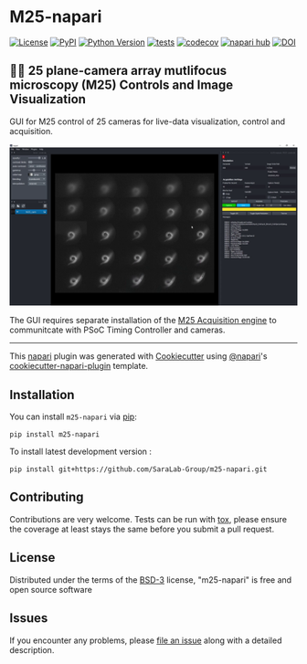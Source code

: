 # M25-napari

[![License](https://img.shields.io/pypi/l/m25-napari.svg?color=green)](https://github.com/SaraLab-Group/m25-napari/blob/main/LICENSE.md)
[![PyPI](https://img.shields.io/pypi/v/m25-napari.svg?color=green)](https://pypi.org/project/m25-napari)
[![Python Version](https://img.shields.io/pypi/pyversions/m25-napari.svg?color=green)](https://python.org)
[![tests](https://github.com/SaraLab-Group/m25-napari/workflows/tests/badge.svg)](https://github.com/SaraLab-Group/m25-napari/actions)
[![codecov](https://codecov.io/gh/SaraLab-Group/m25-napari/branch/main/graph/badge.svg)](https://codecov.io/gh/SaraLab-Group/m25-napari)
[![napari hub](https://img.shields.io/endpoint?url=https://api.napari-hub.org/shields/m25-napari)](https://napari-hub.org/plugins/m25-napari)
[![DOI](https://zenodo.org/badge/443224520.svg)](https://zenodo.org/badge/latestdoi/443224520)

## 🦠🔬 25 plane-camera array mutlifocus microscopy (M25) Controls and Image Visualization 
GUI for M25 control of 25 cameras for live-data visualization, control and acquisition. 

![m25-napari plugin and napari viewer with Celegans data](https://github.com/SaraLab-Group/m25-napari/blob/main/docs/image/m25-napari-plugin.png)

The GUI requires separate installation of the [M25 Acquisition engine](https://github.com/SaraLab-Group/M25_Acqusition_Engine) to communitcate with PSoC Timing Controller and cameras.

----------------------------------

This [napari] plugin was generated with [Cookiecutter] using [@napari]'s [cookiecutter-napari-plugin] template.

<!--
Don't miss the full getting started guide to set up your new package:
https://github.com/napari/cookiecutter-napari-plugin#getting-started

and review the napari docs for plugin developers:
https://napari.org/plugins/stable/index.html
-->

## Installation

You can install `m25-napari` via [pip]:

    pip install m25-napari

To install latest development version :

    pip install git+https://github.com/SaraLab-Group/m25-napari.git


## Contributing

Contributions are very welcome. Tests can be run with [tox], please ensure
the coverage at least stays the same before you submit a pull request.

## License

Distributed under the terms of the [BSD-3] license,
"m25-napari" is free and open source software

## Issues

If you encounter any problems, please [file an issue] along with a detailed description.

[napari]: https://github.com/napari/napari
[Cookiecutter]: https://github.com/audreyr/cookiecutter
[@napari]: https://github.com/napari
[MIT]: http://opensource.org/licenses/MIT
[BSD-3]: http://opensource.org/licenses/BSD-3-Clause
[GNU GPL v3.0]: http://www.gnu.org/licenses/gpl-3.0.txt
[GNU LGPL v3.0]: http://www.gnu.org/licenses/lgpl-3.0.txt
[Apache Software License 2.0]: http://www.apache.org/licenses/LICENSE-2.0
[Mozilla Public License 2.0]: https://www.mozilla.org/media/MPL/2.0/index.txt
[cookiecutter-napari-plugin]: https://github.com/napari/cookiecutter-napari-plugin

[file an issue]: https://github.com/SaraLab-Group/m25-napari/issues

[napari]: https://github.com/napari/napari
[tox]: https://tox.readthedocs.io/en/latest/
[pip]: https://pypi.org/project/pip/
[PyPI]: https://pypi.org/
